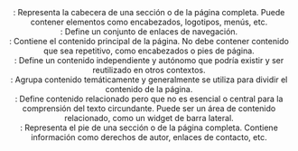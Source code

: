 <header>: Representa la cabecera de una sección o de la página completa. Puede contener elementos como encabezados, logotipos, menús, etc.

<nav>: Define un conjunto de enlaces de navegación.

<main>: Contiene el contenido principal de la página. No debe contener contenido que sea repetitivo, como encabezados o pies de página.

<article>: Define un contenido independiente y autónomo que podría existir y ser reutilizado en otros contextos.

<section>: Agrupa contenido temáticamente y generalmente se utiliza para dividir el contenido de la página.

<aside>: Define contenido relacionado pero que no es esencial o central para la comprensión del texto circundante. Puede ser un área de contenido relacionado, como un widget de barra lateral.

<footer>: Representa el pie de una sección o de la página completa. Contiene información como derechos de autor, enlaces de contacto, etc.